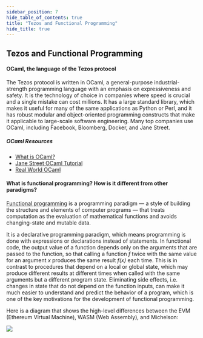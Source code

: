 ```yaml
---
sidebar_position: 7
hide_table_of_contents: true
title: "Tezos and Functional Programming"
hide_title: true
---
```


## Tezos and Functional Programming

#### OCaml, the language of the Tezos protocol

The Tezos protocol is written in OCaml, a general-purpose industrial-strength programming language with an emphasis on expressiveness and safety. It is the technology of choice in companies where speed is crucial and a single mistake can cost millions. It has a large standard library, which makes it useful for many of the same applications as Python or Perl, and it has robust modular and object-oriented programming constructs that make it applicable to large-scale software engineering. Many top companies use OCaml, including Facebook, Bloomberg, Docker, and Jane Street.

##### OCaml Resources

* [What is OCaml?](https://ocaml.org/learn/description.html)
* [Jane Street OCaml Tutorial](https://github.com/janestreet/learn-ocaml-workshop)
* [Real World OCaml](https://realworldocaml.org/)

#### What is functional programming? How is it different from other paradigms?

[Functional programming](https://en.wikipedia.org/wiki/Functional_programming) is a programming paradigm — a style of building the structure and elements of computer programs — that treats computation as the evaluation of mathematical functions and avoids changing-state and mutable data.

It is a declarative programming paradigm, which means programming is done with expressions or declarations instead of statements. In functional code, the output value of a function depends only on the arguments that are passed to the function, so that calling a function *f* twice with the same value for an argument *x* produces the same result *f\(x\)* each time. This is in contrast to procedures that depend on a local or global state, which may produce different results at different times when called with the same arguments but a different program state. Eliminating side effects, i.e. changes in state that do not depend on the function inputs, can make it much easier to understand and predict the behavior of a program, which is one of the key motivations for the development of functional programming.

Here is a diagram that shows the high-level differences between the EVM \(Ethereum Virtual Machine\), WASM \(Web Assembly\), and Michelson:

![](../assets/languages.png)

